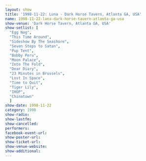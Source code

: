 ```yaml
---
layout: show
title: '1998-11-22: Luna - Dark Horse Tavern, Atlanta GA, USA'
name: 1998-11-22-luna-dark-horse-tavern-atlanta-ga-usa
show-venue: 'Dark Horse Tavern, Atlanta GA, USA'
show-setlist: [
  "Egg Nog",
  "This Time Around",
  "Sideshow By The Seashore",
  "Seven Steps to Satan",
  "Pup Tent",
  "Bobby Peru",
  "Moon Palace",
  "Into The Fold",
  "Dear Diary",
  "23 Minutes in Brussels",
  "Lost In Space",
  "Time to Quit",
  "Tiger Lily",
  "IHOP",
  "Chinatown"
  ]
show-date: 1998-11-22
category: 1998
show-radio: 
show-lastfm: 
show-cancelled: 
performers: 
facebook-event-url: 
show-poster-url: 
show-ticket-url: 
show-venue-website: 
show-additional: 
---
```


